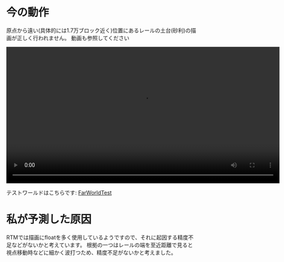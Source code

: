 # 今の動作

原点から遠い(具体的には1.7万ブロック近く)位置にあるレールの土台(砂利)の描画が正しく行われません。
動画も参照してください

<video controls height="360" src="./mc-recorded.mp4">
</video>

テストワールドはこちらです: [FarWorldTest](./FarWorldTest.zip)

# 私が予測した原因

RTMでは描画にfloatを多く使用しているようですので、それに起因する精度不足などがないかと考えています。
根拠の一つはレールの端を至近距離で見ると視点移動時などに細かく波打つため、精度不足がないかと考えました。

